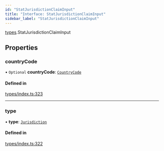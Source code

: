 ```yaml
---
id: "StatJurisdictionClaimInput"
title: "Interface: StatJurisdictionClaimInput"
sidebar_label: "StatJurisdictionClaimInput"
---
```


[types](../../../modules/Types/Types.md).StatJurisdictionClaimInput

## Properties

### countryCode

• `Optional` **countryCode**: [`CountryCode`](../../../enums/Generated/Types/CountryCode/CountryCode.md)

#### Defined in

[types/index.ts:323](https://github.com/PolymeshAssociation/polymesh-sdk/blob/2c78f6c34/src/types/index.ts#L323)

___

### type

• **type**: [`Jurisdiction`](../../../enums/Types/ClaimType/ClaimType.md#jurisdiction)

#### Defined in

[types/index.ts:322](https://github.com/PolymeshAssociation/polymesh-sdk/blob/2c78f6c34/src/types/index.ts#L322)
